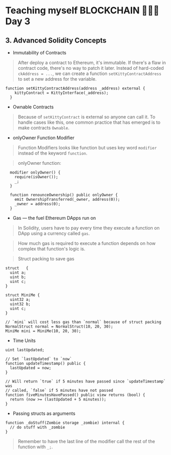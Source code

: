 # Teaching myself BLOCKCHAIN 🚂🚂🚂 Day 3

## 3. Advanced Solidity Concepts

* Immutability of Contracts

> After deploy a contract to Ethereum, it's immutable. If there's a flaw in contract code, there's no way to patch it later.
> Instead of hard-coded  `ckAddress = ...`, we can create a function `setKittyContractAddress ` to set a new address for the variable.

```
function setKittyContractAddress(address _address) external {
    kittyContract = KittyInterface(_address);
  }	
```

* Ownable Contracts

> Because of `setKittyContract` is external so anyone can call it. To handle cases like this, one common practice that has emerged is to make contracts `Ownable`.


* onlyOwner Function Modifier

> Function Modifiers looks like function but uses key word `modifier` instead of the keyword `function`.

> onlyOwner function:
```
  modifier onlyOwner() {
    require(isOwner());
    _;
  }

  function renounceOwnership() public onlyOwner {
    emit OwnershipTransferred(_owner, address(0));
    _owner = address(0);
  }
```


* Gas — the fuel Ethereum DApps run on

> In Solidity, users have to pay every time they execute a function on DApp using a currency called `gas`.

> How much gas is required to execute a function depends on how complex that function's logic is.

> Struct packing to save gas
```
struct   {
  uint a;
  uint b;
  uint c;
}

struct MiniMe {
  uint32 a;
  uint32 b;
  uint c;
}

// `mini` will cost less gas than `normal` because of struct packing
NormalStruct normal = NormalStruct(10, 20, 30);
MiniMe mini = MiniMe(10, 20, 30); 
```

* Time Units
```
uint lastUpdated;

// Set `lastUpdated` to `now`
function updateTimestamp() public {
  lastUpdated = now;
}

// Will return `true` if 5 minutes have passed since `updateTimestamp` was 
// called, `false` if 5 minutes have not passed
function fiveMinutesHavePassed() public view returns (bool) {
  return (now >= (lastUpdated + 5 minutes));
}
```

* Passing structs as arguments
```
function _doStuff(Zombie storage _zombie) internal {
  // do stuff with _zombie
}
```
 
> Remember to have the last line of the modifier call the rest of the function with `_;`.